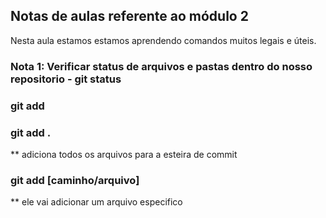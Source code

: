 ## Notas de aulas referente ao módulo 2

Nesta aula estamos estamos aprendendo comandos muitos legais e úteis.

### Nota 1: Verificar status de arquivos e pastas dentro do nosso repositorio - git status

### git add 

### git add .

** adiciona todos os arquivos para a esteira de commit

### git add [caminho/arquivo]

** ele vai adicionar um arquivo especifico